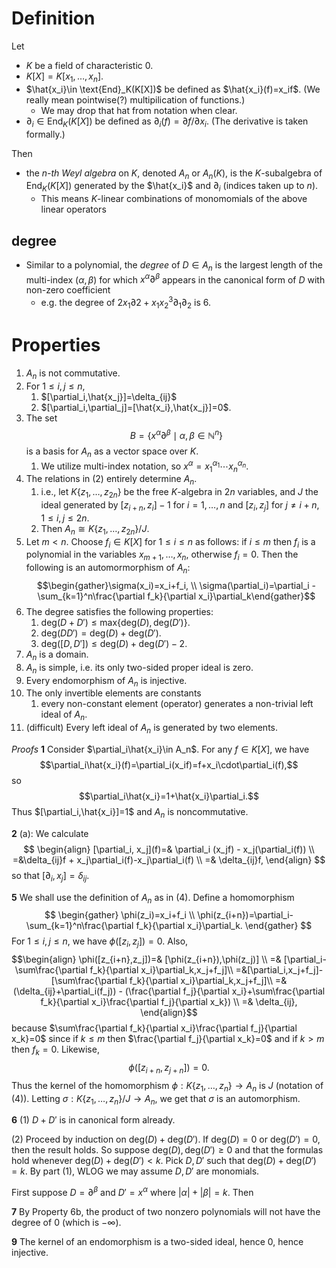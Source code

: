 # Definition
Let 
- $K$ be a field of characteristic 0.
- $K[X]=K[x_1,\dots,x_n]$.
- $\hat{x_i}\in \text{End}_K(K[X])$ be defined as $\hat{x_i}(f)=x_if$. (We really mean pointwise(?) multipilication of functions.)
	- We may drop that hat from notation when clear.
- $\partial_i\in\text{End}_K(K[X])$ be defined as $\partial_i(f)=\partial f/\partial x_i$. (The derivative is taken formally.)

Then
- the *n-th Weyl algebra* on $K$, denoted $A_n$ or $A_n(K)$, is the $K$-subalgebra of $\text{End}_K(K[X])$ generated by the $\hat{x_i}$ and $\partial_i$ (indices taken up to $n$).
	- This means $K$-linear combinations of monomomials of the above linear operators

## degree
- Similar to a polynomial, the *degree* of $D\in A_n$ is the largest length of the multi-index $(\alpha,\beta)$ for which $x^\alpha\partial^\beta$ appears in the canonical form of $D$ with non-zero coefficient
	- e.g. the degree of $2x_1\partial 2+x_1x_2^3\partial_1\partial_2$ is 6.

# Properties
1. $A_n$ is not commutative.
2. For $1\leq i,j\leq n$,
	1. $[\partial_i,\hat{x_j}]=\delta_{ij}$
	2. $[\partial_i,\partial_j]=[\hat{x_i},\hat{x_j}]=0$.
3. The set $$B=\{x^\alpha\partial^\beta\mid\alpha,\beta\in\mathbb{N}^n\}$$ is a basis for $A_n$ as a vector space over $K$.
	1. We utilize multi-index notation, so $x^\alpha=x_1^{\alpha_1}\cdots x_n^{\alpha_n}$.
4. The relations in (2) entirely determine $A_n$.
	1. i.e., let $K\{z_1,\dots,z_{2n}\}$ be the free $K$-algebra in $2n$ variables, and $J$ the ideal generated by $[z_{i+n},z_i]-1$ for $i=1,\dots,n$ and $[z_i,z_j]$ for $j\neq i+n$, $1\leq i,j\leq 2n$.
	2. Then $A_n\cong K\{z_1,\dots,z_{2n}\}/J$.
5. Let $m<n$. Choose $f_i\in K[X]$ for $1\leq i\leq n$ as follows: if $i\leq m$ then $f_i$ is a polynomial in the variables $x_{m+1},\dots,x_n$, otherwise $f_i=0$. Then the following is an automormorphism of $A_n$:  $$\begin{gather}\sigma(x_i)=x_i+f_i, \\ \sigma(\partial_i)=\partial_i - \sum_{k=1}^n\frac{\partial f_k}{\partial x_i}\partial_k\end{gather}$$
6. The degree satisfies the following properties:
	1. $\text{deg}(D+D')\leq\text{max}\{\text{deg}(D),\text{deg}(D')\}$.
	2. $\text{deg}(DD')=\text{deg}(D)+\text{deg}(D')$.
	3. $\text{deg}([D,D'])\leq\text{deg}(D)+\text{deg}(D')-2$.
7. $A_n$ is a domain.
8. $A_n$ is simple, i.e. its only two-sided proper ideal is zero.
9. Every endomorphism of $A_n$ is injective.
10. The only invertible elements are constants
	1. every non-constant element (operator) generates a non-trivial left ideal of $A_n$.
11. (difficult) Every left ideal of $A_n$ is generated by two elements.

*Proofs*
**1**
Consider $\partial_i\hat{x_i}\in A_n$. For any $f\in K[X]$, we have $$\partial_i\hat{x_i}(f)=\partial_i(x_if)=f+x_i\cdot\partial_i(f),$$ so $$\partial_i\hat{x_i}=1+\hat{x_i}\partial_i.$$ Thus $[\partial_i,\hat{x_i}]=1$ and $A_n$ is noncommutative.

**2**
(a): We calculate
$$
\begin{align}
[\partial_i, x_j](f)=& \partial_i (x_jf) - x_j(\partial_i(f)) \\
=&\delta_{ij}f + x_j\partial_i(f)-x_j\partial_i(f) \\
=& \delta_{ij}f,
\end{align}
$$
so that $[\partial_i,x_j]=\delta_{ij}$.

**5**
We shall use the definition of $A_n$ as in (4). Define a homomorphism 
$$
\begin{gather}
\phi(z_i)=x_i+f_i \\
\phi(z_{i+n})=\partial_i-\sum_{k=1}^n\frac{\partial f_k}{\partial x_i}\partial_k.
\end{gather}
$$
For $1\leq i,j\leq n$, we have $\phi([z_i,z_j])=0$. Also, 
$$\begin{align}
\phi([z_{i+n},z_j])=& [\phi(z_{i+n}),\phi(z_j)] \\
=& [\partial_i-\sum\frac{\partial f_k}{\partial x_i}\partial_k,x_j+f_j]\\
=&[\partial_i,x_j+f_j]-[\sum\frac{\partial f_k}{\partial x_i}\partial_k,x_j+f_j]\\
=& (\delta_{ij}+\partial_i(f_j)) - (\frac{\partial f_j}{\partial x_i}+\sum\frac{\partial f_k}{\partial x_i}\frac{\partial f_j}{\partial x_k}) \\
=& \delta_{ij},
\end{align}$$
because $\sum\frac{\partial f_k}{\partial x_i}\frac{\partial f_j}{\partial x_k}=0$ since if $k\leq m$ then $\frac{\partial f_j}{\partial x_k}=0$ and if $k>m$ then $f_k=0$. Likewise,
$$
\phi([z_{i+n},z_{j+n}])=0.
$$
Thus the kernel of the homomorphism $\phi:K\{z_1,\dots,z_n\}\to A_n$ is $J$ (notation of (4)). Letting $\sigma:K\{z_1,\dots,z_n\}/J\to A_n$, we get that $\sigma$ is an automorphism.

**6**
(1) 
$D+D'$ is in canonical form already.

(2) 
Proceed by induction on $\text{deg}(D)+\text{deg}(D')$. If $\text{deg}(D)=0$ or $\text{deg}(D')=0$, then the result holds. So suppose $\text{deg}(D),\text{deg}(D')\geq 0$ and that the formulas hold whenever $\text{deg}(D)+\text{deg}(D')<k$. Pick $D,D'$ such that $\text{deg}(D)+\text{deg}(D')=k$. By part (1), WLOG we may assume $D,D'$ are monomials.

First suppose $D=\partial^\beta$ and $D'=x^\alpha$ where $|\alpha|+|\beta|=k$. Then



**7**
By Property 6b, the product of two nonzero polynomials will not have the degree of 0 (which is $-\infty$).

**9**
The kernel of an endomorphism is a two-sided ideal, hence 0, hence injective.